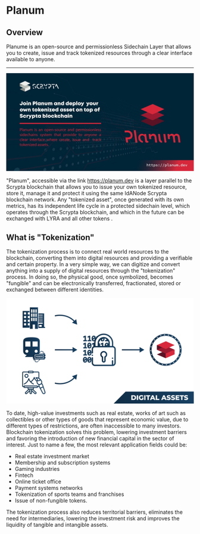 # Planum 
## Overview
Planume is an open-source and permissionless Sidechain Layer that allows you to create, issue and track tokenized resources through a clear interface available to anyone.
<hr>

![planum](/assets/planum/planum.jpeg)

"Planum", accessible via the link https://planum.dev is a layer parallel to the Scrypta blockchain that allows you to issue your own tokenized resource, store it, manage it and protect it using the same IdANode Scrypta blockchain network.
Any "tokenized asset", once generated with its own metrics, has its independent life cycle in a protected sidechain level, which operates through the Scrypta blockchain, and which in the future can be exchanged with LYRA and all other tokens .

## What is "Tokenization"

The tokenization process is to connect real world resources to the blockchain, converting them into digital resources and providing a verifiable and certain property.
In a very simple way, we can digitize and convert anything into a supply of digital resources through the "tokenization" process. In doing so, the physical good, once symbolized, becomes "fungible" and can be electronically transferred, fractionated, stored or exchanged between different identities.

![planum](/assets/planum/img_01.png)

To date, high-value investments such as real estate, works of art such as collectibles or other types of goods that represent economic value, due to different types of restrictions, are often inaccessible to many investors.
Blockchain tokenization solves this problem, lowering investment barriers and favoring the introduction of new financial capital in the sector of interest.
Just to name a few, the most relevant application fields could be:

- Real estate investment market
- Membership and subscription systems
- Gaming industries
- Fintech
- Online ticket office
- Payment systems networks
- Tokenization of sports teams and franchises
- Issue of non-fungible tokens.

The tokenization process also reduces territorial barriers, eliminates the need for intermediaries, lowering the investment risk and improves the liquidity of tangible and intangible assets.

